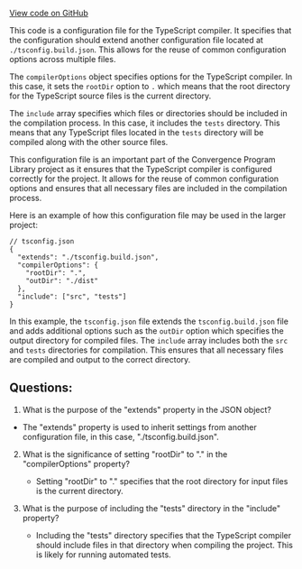 [View code on GitHub](https://github.com/convergence-rfq/convergence-program-library/tsconfig.json)

This code is a configuration file for the TypeScript compiler. It specifies that the configuration should extend another configuration file located at `./tsconfig.build.json`. This allows for the reuse of common configuration options across multiple files. 

The `compilerOptions` object specifies options for the TypeScript compiler. In this case, it sets the `rootDir` option to `.` which means that the root directory for the TypeScript source files is the current directory. 

The `include` array specifies which files or directories should be included in the compilation process. In this case, it includes the `tests` directory. This means that any TypeScript files located in the `tests` directory will be compiled along with the other source files. 

This configuration file is an important part of the Convergence Program Library project as it ensures that the TypeScript compiler is configured correctly for the project. It allows for the reuse of common configuration options and ensures that all necessary files are included in the compilation process. 

Here is an example of how this configuration file may be used in the larger project:

```
// tsconfig.json
{
  "extends": "./tsconfig.build.json",
  "compilerOptions": {
    "rootDir": ".",
    "outDir": "./dist"
  },
  "include": ["src", "tests"]
}
```

In this example, the `tsconfig.json` file extends the `tsconfig.build.json` file and adds additional options such as the `outDir` option which specifies the output directory for compiled files. The `include` array includes both the `src` and `tests` directories for compilation. This ensures that all necessary files are compiled and output to the correct directory.
## Questions: 
 1. What is the purpose of the "extends" property in the JSON object?
   - The "extends" property is used to inherit settings from another configuration file, in this case, "./tsconfig.build.json".

2. What is the significance of setting "rootDir" to "." in the "compilerOptions" property?
   - Setting "rootDir" to "." specifies that the root directory for input files is the current directory.

3. What is the purpose of including the "tests" directory in the "include" property?
   - Including the "tests" directory specifies that the TypeScript compiler should include files in that directory when compiling the project. This is likely for running automated tests.